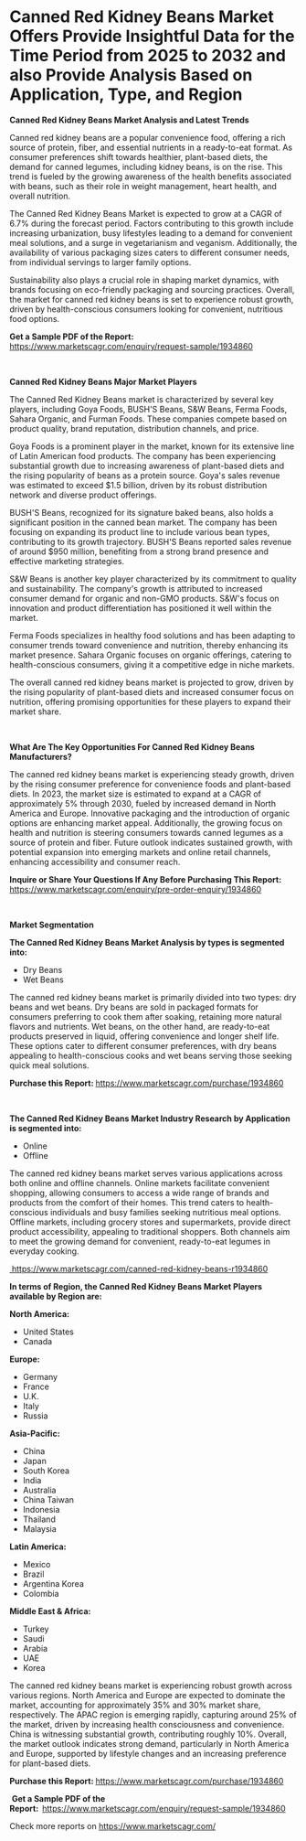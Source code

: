 <p><h1>Canned Red Kidney Beans Market Offers Provide Insightful Data for the Time Period from 2025 to 2032 and also Provide Analysis Based on Application, Type, and Region</h1></p><p><strong>Canned Red Kidney Beans Market Analysis and Latest Trends</strong></p>
<p><p>Canned red kidney beans are a popular convenience food, offering a rich source of protein, fiber, and essential nutrients in a ready-to-eat format. As consumer preferences shift towards healthier, plant-based diets, the demand for canned legumes, including kidney beans, is on the rise. This trend is fueled by the growing awareness of the health benefits associated with beans, such as their role in weight management, heart health, and overall nutrition.</p><p>The Canned Red Kidney Beans Market is expected to grow at a CAGR of 6.7% during the forecast period. Factors contributing to this growth include increasing urbanization, busy lifestyles leading to a demand for convenient meal solutions, and a surge in vegetarianism and veganism. Additionally, the availability of various packaging sizes caters to different consumer needs, from individual servings to larger family options. </p><p>Sustainability also plays a crucial role in shaping market dynamics, with brands focusing on eco-friendly packaging and sourcing practices. Overall, the market for canned red kidney beans is set to experience robust growth, driven by health-conscious consumers looking for convenient, nutritious food options.</p></p>
<p><strong>Get a Sample PDF of the Report:&nbsp;</strong> <a href="https://www.marketscagr.com/enquiry/request-sample/1934860?utm_campaign=2241&utm_medium=2&utm_source=Github&utm_content=ia&utm_term=14022025&utm_id=canned-red-kidney-beans">https://www.marketscagr.com/enquiry/request-sample/1934860</a></p>
<p>&nbsp;</p>
<p><strong>Canned Red Kidney Beans Major Market Players</strong></p>
<p><p>The Canned Red Kidney Beans market is characterized by several key players, including Goya Foods, BUSH'S Beans, S&W Beans, Ferma Foods, Sahara Organic, and Furman Foods. These companies compete based on product quality, brand reputation, distribution channels, and price.</p><p>Goya Foods is a prominent player in the market, known for its extensive line of Latin American food products. The company has been experiencing substantial growth due to increasing awareness of plant-based diets and the rising popularity of beans as a protein source. Goya's sales revenue was estimated to exceed $1.5 billion, driven by its robust distribution network and diverse product offerings.</p><p>BUSH'S Beans, recognized for its signature baked beans, also holds a significant position in the canned bean market. The company has been focusing on expanding its product line to include various bean types, contributing to its growth trajectory. BUSH'S Beans reported sales revenue of around $950 million, benefiting from a strong brand presence and effective marketing strategies.</p><p>S&W Beans is another key player characterized by its commitment to quality and sustainability. The company's growth is attributed to increased consumer demand for organic and non-GMO products. S&W's focus on innovation and product differentiation has positioned it well within the market.</p><p>Ferma Foods specializes in healthy food solutions and has been adapting to consumer trends toward convenience and nutrition, thereby enhancing its market presence. Sahara Organic focuses on organic offerings, catering to health-conscious consumers, giving it a competitive edge in niche markets.</p><p>The overall canned red kidney beans market is projected to grow, driven by the rising popularity of plant-based diets and increased consumer focus on nutrition, offering promising opportunities for these players to expand their market share.</p></p>
<p>&nbsp;</p>
<p><strong>What Are The Key Opportunities For Canned Red Kidney Beans Manufacturers?</strong></p>
<p><p>The canned red kidney beans market is experiencing steady growth, driven by the rising consumer preference for convenience foods and plant-based diets. In 2023, the market size is estimated to expand at a CAGR of approximately 5% through 2030, fueled by increased demand in North America and Europe. Innovative packaging and the introduction of organic options are enhancing market appeal. Additionally, the growing focus on health and nutrition is steering consumers towards canned legumes as a source of protein and fiber. Future outlook indicates sustained growth, with potential expansion into emerging markets and online retail channels, enhancing accessibility and consumer reach.</p></p>
<p><strong>Inquire or Share Your Questions If Any Before Purchasing This Report:</strong> <a href="https://www.marketscagr.com/enquiry/pre-order-enquiry/1934860?utm_campaign=2241&utm_medium=2&utm_source=Github&utm_content=ia&utm_term=14022025&utm_id=canned-red-kidney-beans">https://www.marketscagr.com/enquiry/pre-order-enquiry/1934860</a></p>
<p>&nbsp;</p>
<p><strong>Market Segmentation</strong></p>
<p><strong>The Canned Red Kidney Beans Market Analysis by types is segmented into:</strong></p>
<p><ul><li>Dry Beans</li><li>Wet Beans</li></ul></p>
<p><p>The canned red kidney beans market is primarily divided into two types: dry beans and wet beans. Dry beans are sold in packaged formats for consumers preferring to cook them after soaking, retaining more natural flavors and nutrients. Wet beans, on the other hand, are ready-to-eat products preserved in liquid, offering convenience and longer shelf life. These options cater to different consumer preferences, with dry beans appealing to health-conscious cooks and wet beans serving those seeking quick meal solutions.</p></p>
<p><strong>Purchase this Report:&nbsp;</strong><a href="https://www.marketscagr.com/purchase/1934860?utm_campaign=2241&utm_medium=2&utm_source=Github&utm_content=ia&utm_term=14022025&utm_id=canned-red-kidney-beans">https://www.marketscagr.com/purchase/1934860</a></p>
<p>&nbsp;</p>
<p><strong>The Canned Red Kidney Beans Market Industry Research by Application is segmented into:</strong></p>
<p><ul><li>Online</li><li>Offline</li></ul></p>
<p><p>The canned red kidney beans market serves various applications across both online and offline channels. Online markets facilitate convenient shopping, allowing consumers to access a wide range of brands and products from the comfort of their homes. This trend caters to health-conscious individuals and busy families seeking nutritious meal options. Offline markets, including grocery stores and supermarkets, provide direct product accessibility, appealing to traditional shoppers. Both channels aim to meet the growing demand for convenient, ready-to-eat legumes in everyday cooking.</p></p>
<p><a href="https://www.marketscagr.com/canned-red-kidney-beans-r1934860?utm_campaign=2241&utm_medium=2&utm_source=Github&utm_content=ia&utm_term=14022025&utm_id=canned-red-kidney-beans">&nbsp;https://www.marketscagr.com/canned-red-kidney-beans-r1934860</a></p>
<p><strong>In terms of Region, the Canned Red Kidney Beans Market Players available by Region are:</strong></p>
<p>
    <p> <strong> North America: </strong>
        <ul>
            <li>United States</li>
            <li>Canada</li>
        </ul>
        </p> 
    <p> <strong> Europe: </strong>
        <ul>
            <li>Germany</li>
            <li>France</li>
            <li>U.K.</li>
            <li>Italy</li>
            <li>Russia</li>
        </ul>
        </p> 
    <p> <strong> Asia-Pacific: </strong>
        <ul>
            <li>China</li>
            <li>Japan</li>
            <li>South Korea</li>
            <li>India</li>
            <li>Australia</li>
            <li>China Taiwan</li>
            <li>Indonesia</li>
            <li>Thailand</li>
            <li>Malaysia</li>
        </ul>
        </p> 
    <p> <strong> Latin America: </strong>
        <ul>
            <li>Mexico</li>
            <li>Brazil</li>
            <li>Argentina Korea</li>
            <li>Colombia</li>
        </ul>
        </p> 
    <p> <strong> Middle East & Africa: </strong>
        <ul>
            <li>Turkey</li>
            <li>Saudi</li>
            <li>Arabia</li>
            <li>UAE</li>
            <li>Korea</li>
        </ul>
    </p>
    </p>
<p><p>The canned red kidney beans market is experiencing robust growth across various regions. North America and Europe are expected to dominate the market, accounting for approximately 35% and 30% market share, respectively. The APAC region is emerging rapidly, capturing around 25% of the market, driven by increasing health consciousness and convenience. China is witnessing substantial growth, contributing roughly 10%. Overall, the market outlook indicates strong demand, particularly in North America and Europe, supported by lifestyle changes and an increasing preference for plant-based diets.</p></p>
<p><strong>Purchase this Report: </strong><a href="https://www.marketscagr.com/purchase/1934860?utm_campaign=2241&utm_medium=2&utm_source=Github&utm_content=ia&utm_term=14022025&utm_id=canned-red-kidney-beans">https://www.marketscagr.com/purchase/1934860</a></p>
<p>&nbsp;<strong>Get a Sample PDF of the Report:&nbsp;&nbsp;</strong><a href="https://www.marketscagr.com/enquiry/request-sample/1934860?utm_campaign=2241&utm_medium=2&utm_source=Github&utm_content=ia&utm_term=14022025&utm_id=canned-red-kidney-beans">https://www.marketscagr.com/enquiry/request-sample/1934860</a></p>
<p><strong></strong></p>
<p>Check more reports on <a href="https://www.marketscagr.com/?utm_campaign=2241&utm_medium=2&utm_source=Github&utm_content=ia&utm_term=14022025&utm_id=canned-red-kidney-beans">https://www.marketscagr.com/</a></p>